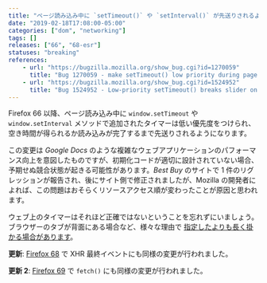 ```yaml
---
title: "ページ読み込み中に `setTimeout()` や `setInterval()` が先送りされるようになりました"
date: "2019-02-18T17:08:00-05:00"
categories: ["dom", "networking"]
tags: []
releases: ["66", "68-esr"]
statuses: "breaking"
references:
    - url: "https://bugzilla.mozilla.org/show_bug.cgi?id=1270059"
      title: "Bug 1270059 - make setTimeout() low priority during page load"
    - url: "https://bugzilla.mozilla.org/show_bug.cgi?id=1524952"
      title: "Bug 1524952 - Low-priority setTimeout() breaks slider on bestbuy.com"
---
```

Firefox 66 以降、ページ読み込み中に `window.setTimeout` や `window.setInterval` メソッドで追加されたタイマーは低い優先度をつけられ、空き時間が得られるか読み込みが完了するまで先送りされるようになります。

この変更は *Google Docs* のような複雑なウェブアプリケーションのパフォーマンス向上を意図したものですが、初期化コードが適切に設計されていない場合、予期せぬ競合状態が起きる可能性があります。*Best Buy* のサイトで 1 件のリグレッションが報告され、後にサイト側で修正されましたが、Mozilla の開発者によれば、この問題はおそらくリソースアクセス順が変わったことが原因と思われます。

ウェブ上のタイマーはそれほど正確ではないということを忘れずにいましょう。ブラウザーのタブが背面にある場合など、様々な理由で [指定したよりも長く掛かる場合があります](https://developer.mozilla.org/docs/Web/API/WindowOrWorkerGlobalScope/setTimeout#Reasons_for_delays_longer_than_specified)。

**更新**: [Firefox 68](https://www.fxsitecompat.dev/ja/docs/2019/xhr-load-loadend-events-are-now-deferred-during-page-load/) で XHR 最終イベントにも同様の変更が行われました。

**更新 2**: [Firefox 69](https://www.fxsitecompat.dev/ja/docs/2019/resolving-promise-returned-by-fetch-is-now-deferred-during-page-load/) で `fetch()` にも同様の変更が行われました。
